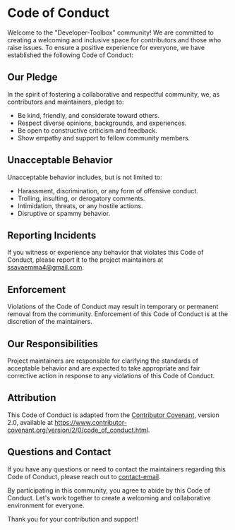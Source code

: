 # Code of Conduct

Welcome to the "Developer-Toolbox" community! We are committed to creating a welcoming and inclusive space for contributors and those who raise issues. To ensure a positive experience for everyone, we have established the following Code of Conduct:

## Our Pledge

In the spirit of fostering a collaborative and respectful community, we, as contributors and maintainers, pledge to:

- Be kind, friendly, and considerate toward others.
- Respect diverse opinions, backgrounds, and experiences.
- Be open to constructive criticism and feedback.
- Show empathy and support to fellow community members.

## Unacceptable Behavior

Unacceptable behavior includes, but is not limited to:

- Harassment, discrimination, or any form of offensive conduct.
- Trolling, insulting, or derogatory comments.
- Intimidation, threats, or any hostile actions.
- Disruptive or spammy behavior.

## Reporting Incidents

If you witness or experience any behavior that violates this Code of Conduct, please report it to the project maintainers at [ssavaemma4@gmail.com](ssavaemma4@gmail.com).

## Enforcement

Violations of the Code of Conduct may result in temporary or permanent removal from the community. Enforcement of this Code of Conduct is at the discretion of the maintainers.

## Our Responsibilities

Project maintainers are responsible for clarifying the standards of acceptable behavior and are expected to take appropriate and fair corrective action in response to any violations of this Code of Conduct.

## Attribution

This Code of Conduct is adapted from the [Contributor Covenant](https://www.contributor-covenant.org/), version 2.0, available at https://www.contributor-covenant.org/version/2/0/code_of_conduct.html.

## Questions and Contact

If you have any questions or need to contact the maintainers regarding this Code of Conduct, please reach out to [contact-email].

By participating in this community, you agree to abide by this Code of Conduct. Let's work together to create a welcoming and collaborative environment for everyone.

Thank you for your contribution and support!

[contact-email]: mailto:your-email@example.com
